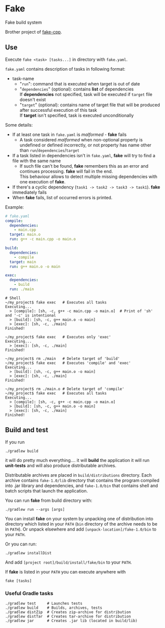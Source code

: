 # Fake

Fake build system

Brother project of [fake-cpp](https://github.com/BurnBirdX7/jetbrains_fake_cpp).

## Use

Execute `fake <task> [tasks...]` in directory with `fake.yaml`.

`fake.yaml` contains description of tasks in following format:
 * task-name
   * "`run`": command that is executed when target is out of date
   * "`dependencies`" (optional): contains **list** of dependencies\
     If **dependencies** not specified, task will be executed if `target` file doesn't exist
   * "`target`" (optional): contains name of target file that will be produced
    after successful execution of this task\
    If **target** isn't specified, task is executed unconditionally

Some details:
 * If at least one task in `fake.yaml` is *malformed* - **fake** fails
   * A task considered *malformed* when non-optional property is undefined or defined incorrectly,
   or not property has name other than `run`/`dependencies`/`target`
 * If a task listed in dependencies isn't in `fake.yaml`, **fake** will try to find a file with the same name
   * If such file can't be found, **fake** remembers this as an error and continues processing.
     **fake** will fail in the end.\
     This behaviour allows to detect multiple missing dependencies with one execution of **fake**.
 * If there's a cyclic dependency (`task1 -> task2 -> task3 -> task1`). **fake** immediately fails
 * When **fake** fails, list of occurred errors is printed.

Example:
```yaml
# fake.yaml
compile:
  dependencies:
    - main.cpp
  target: main.o
  run: g++ -c main.cpp -o main.o

build:
  dependencies:
    - compile
  target: main
  run: g++ main.o -o main

exec:
  dependencies:
    - build
  run: ./main
```

```shell
# Shell
~/my_project$ fake exec   # Executes all tasks
Executing...
  > [compile]: [sh, -c, g++ -c main.cpp -o main.o]  # Print of 'sh' and '-c' is intentional
  > [build]: [sh, -c, g++ main.o -o main]
  > [exec]: [sh, -c, ./main]
Finished!

~/my_project$ fake exec   # Executes only 'exec'
Executing...
  > [exec]: [sh, -c, ./main]
Finished!

~/my_project$ rm ./main   # Delete target of 'build'
~/my_project$ fake exec   # Executes 'compile' and 'exec'
Executing...
  > [build]: [sh, -c, g++ main.o -o main]
  > [exec]: [sh, -c, ./main]
Finished!

~/my_project$ rm ./main.o # Delete target of 'compile'
~/my_project$ fake exec   # Executes all tasks
Executing...
  > [compile]: [sh, -c, g++ -c main.cpp -o main.o]
  > [build]: [sh, -c, g++ main.o -o main]
  > [exec]: [sh, -c, ./main]
Finished!
```

## Build and test

If you run
```shell
./gradlew build
```

it will do pretty much everything.... it will **build** the application it will run **unit-tests**
and will also produce distributable archives.

Distributable archives are placed in `build/distributions` directory.
Each archive contains `fake-1.0/lib` directory that contains the program compiled into .jar library and dependencies,
and `fake-1.0/bin` that contains shell and batch scripts that launch the application.

You can run **fake** from build directory with:
```shell
./gradlew run --args [args] 
```

You can install **fake** on your system by unpacking one of distribution into directory which listed in your `PATH`
(`bin` directory of the archive needs to be in `PATH`).
Or unpack elsewhere and add `[unpack-location]/fake-1.0/bin` to your `PATH`.

Or you can run:
```shell
./gradlew installDist
```
And add `[project root]/build/install/fake/bin` to your `PATH`.

If **fake** is listed in your `PATH` you can execute anywhere with
```shell
fake [tasks]
```

### Useful Gradle tasks
```shell
./gradlew test     # Launches tests
./gradlew build    # Builds, archives, tests
./gradlew distZip  # Creates zip-archive for distribution
./gradlew distTar  # Creates tar-archive for distribution
./gradlew jar      # Creates .jar lib (located in build/lib)
```
